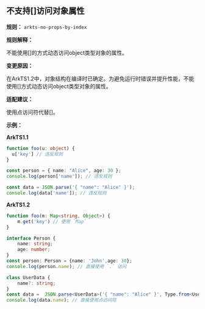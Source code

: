 ## 不支持[]访问对象属性

**规则：** `arkts-no-props-by-index`

**规则解释：**

不能使用[]的方式动态访问object类型对象的属性。

**变更原因：**
 
在ArkTS1.2中，对象结构在编译时已确定。为避免运行时错误并提升性能，不能使用[]方式动态访问object类型对象的属性。

**适配建议：**

使用点访问符代替[]。

**示例：**

**ArkTS1.1**

```typescript
function foo(u: object) {
  u['key'] // 违反规则
}

const person = { name: "Alice", age: 30 };
console.log(person['name']); // 违反规则

const data = JSON.parse('{ "name": "Alice" }');
console.log(data['name']); // 违反规则
```

**ArkTS1.2**

```typescript
function foo(m: Map<string, Object>) {
    m.get('key') // 使用 `Map`
}

interface Person {
    name: string;
    age: number;
}
const person: Person = {name: 'John',age: 30};
console.log(person.name); // 直接使用 `.` 访问

class UserData {
    name?: string;
}
const data =  JSON.parse<UserData>('{ "name": "Alice" }', Type.from<UserData>())!;
console.log(data.name); // 直接使用点访问符
```